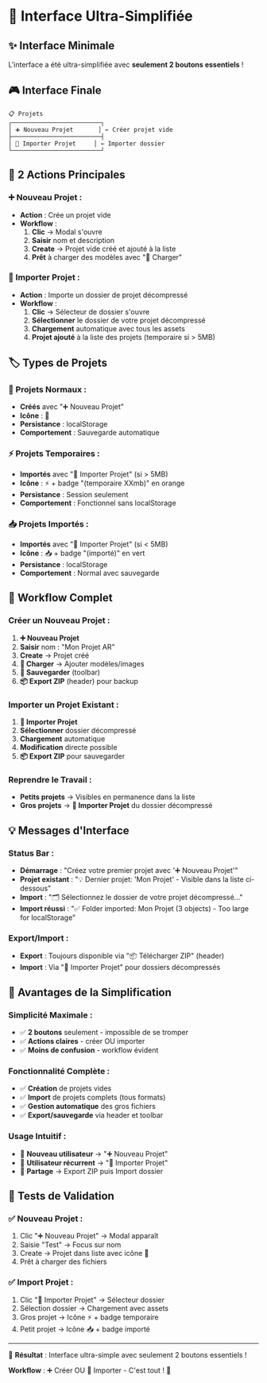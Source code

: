 # 🎯 Interface Ultra-Simplifiée

## ✨ **Interface Minimale**

L'interface a été ultra-simplifiée avec **seulement 2 boutons essentiels** !

## 🎮 **Interface Finale**

```
📋 Projets
┌─────────────────────────┐
│ ➕ Nouveau Projet       │ ← Créer projet vide
├─────────────────────────┤
│ 📁 Importer Projet     │ ← Importer dossier
└─────────────────────────┘
```

## 🔧 **2 Actions Principales**

### **➕ Nouveau Projet** :
- **Action** : Crée un projet vide
- **Workflow** :
  1. **Clic** → Modal s'ouvre
  2. **Saisir** nom et description  
  3. **Create** → Projet vide créé et ajouté à la liste
  4. **Prêt** à charger des modèles avec "📁 Charger"

### **📁 Importer Projet** :
- **Action** : Importe un dossier de projet décompressé
- **Workflow** :
  1. **Clic** → Sélecteur de dossier s'ouvre
  2. **Sélectionner** le dossier de votre projet décompressé
  3. **Chargement** automatique avec tous les assets
  4. **Projet ajouté** à la liste des projets (temporaire si > 5MB)

## 🏷️ **Types de Projets**

### **📁 Projets Normaux** :
- **Créés** avec "➕ Nouveau Projet"
- **Icône** : 📁
- **Persistance** : localStorage
- **Comportement** : Sauvegarde automatique

### **⚡ Projets Temporaires** :
- **Importés** avec "📁 Importer Projet" (si > 5MB)
- **Icône** : ⚡ + badge "(temporaire XXmb)" en orange
- **Persistance** : Session seulement
- **Comportement** : Fonctionnel sans localStorage

### **📥 Projets Importés** :
- **Importés** avec "📁 Importer Projet" (si < 5MB)
- **Icône** : 📥 + badge "(importé)" en vert
- **Persistance** : localStorage
- **Comportement** : Normal avec sauvegarde

## 🔄 **Workflow Complet**

### **Créer un Nouveau Projet** :
1. **➕ Nouveau Projet**
2. **Saisir** nom : "Mon Projet AR"
3. **Create** → Projet créé
4. **📁 Charger** → Ajouter modèles/images
5. **💾 Sauvegarder** (toolbar)
6. **📦 Export ZIP** (header) pour backup

### **Importer un Projet Existant** :
1. **📁 Importer Projet**
2. **Sélectionner** dossier décompressé
3. **Chargement** automatique
4. **Modification** directe possible
5. **📦 Export ZIP** pour sauvegarder

### **Reprendre le Travail** :
- **Petits projets** → Visibles en permanence dans la liste
- **Gros projets** → **📁 Importer Projet** du dossier décompressé

## 💡 **Messages d'Interface**

### **Status Bar** :
- **Démarrage** : "Créez votre premier projet avec '➕ Nouveau Projet'"
- **Projet existant** : "💡 Dernier projet: 'Mon Projet' - Visible dans la liste ci-dessous"
- **Import** : "🗂️ Sélectionnez le dossier de votre projet décompressé..."
- **Import réussi** : "✅ Folder imported: Mon Projet (3 objects) - Too large for localStorage"

### **Export/Import** :
- **Export** : Toujours disponible via "📦 Télécharger ZIP" (header)
- **Import** : Via "📁 Importer Projet" pour dossiers décompressés

## 🎯 **Avantages de la Simplification**

### **Simplicité Maximale** :
- ✅ **2 boutons** seulement - impossible de se tromper
- ✅ **Actions claires** - créer OU importer
- ✅ **Moins de confusion** - workflow évident

### **Fonctionnalité Complète** :
- ✅ **Création** de projets vides
- ✅ **Import** de projets complets (tous formats)
- ✅ **Gestion automatique** des gros fichiers
- ✅ **Export/sauvegarde** via header et toolbar

### **Usage Intuitif** :
- 🎯 **Nouveau utilisateur** → "➕ Nouveau Projet"
- 🎯 **Utilisateur récurrent** → "📁 Importer Projet"
- 🎯 **Partage** → Export ZIP puis Import dossier

## 🧪 **Tests de Validation**

### **✅ Nouveau Projet** :
1. Clic "➕ Nouveau Projet" → Modal apparaît
2. Saisie "Test" → Focus sur nom
3. Create → Projet dans liste avec icône 📁
4. Prêt à charger des fichiers

### **✅ Import Projet** :
1. Clic "📁 Importer Projet" → Sélecteur dossier
2. Sélection dossier → Chargement avec assets
3. Gros projet → Icône ⚡ + badge temporaire
4. Petit projet → Icône 📥 + badge importé

---

🎉 **Résultat** : Interface ultra-simple avec seulement 2 boutons essentiels ! 

**Workflow** : ➕ Créer OU 📁 Importer - C'est tout ! 🚀 